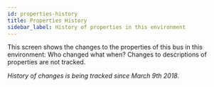 ```yaml
---
id: properties-history
title: Properties History
sidebar_label: History of properties in this environment
---
```


This screen shows the changes to the properties of this bus in this environment: Who changed what when? Changes to descriptions of properties are not tracked.

<i>History of changes is being tracked since March 9th 2018.</i>

